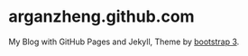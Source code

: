 # arganzheng.github.com
My Blog with GitHub Pages and Jekyll, Theme by [bootstrap 3](http://getbootstrap.com/).
